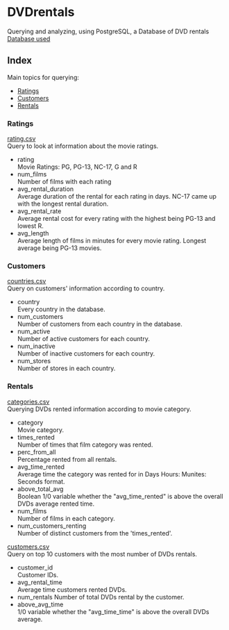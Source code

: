 # DVDrentals
Querying and analyzing, using PostgreSQL, a Database of DVD rentals  
[Database used](https://www.postgresqltutorial.com/postgresql-getting-started/postgresql-sample-database/)  

## Index
Main topics for querying:
- [Ratings](ratings)
- [Customers](customers)
- [Rentals](rentals)

### Ratings
[rating.csv](ratings/rating.csv)  
Query to look at information about the movie ratings.
- rating    
Movie Ratings: PG, PG-13, NC-17, G and R
- num_films  
Number of films with each rating
- avg_rental_duration  
Average duration of the rental for each rating in days. NC-17 came up with the longest rental duration. 
- avg_rental_rate  
Average rental cost for every rating with the highest being PG-13 and lowest R.
- avg_length  
Average length of films in minutes for every movie rating. Longest average being PG-13 movies. 

### Customers
[countries.csv](customers/countries.csv)  
Query on customers' information according to country. 
- country  
Every country in the database.
- num_customers  
Number of customers from each country in the database.
- num_active  
Number of active customers for each country.
- num_inactive  
Number of inactive customers for each country.
- num_stores  
Number of stores in each country.

### Rentals
[categories.csv](rentals/categories.csv)   
Querying DVDs rented information according to movie category. 
- category  
Movie category.
- times_rented  
Number of times that film category was rented.
- perc_from_all  
Percentage rented from all rentals.
- avg_time_rented  
Average time the category was rented for in Days Hours: Munites: Seconds format.
- above_total_avg  
Boolean 1/0 variable whether the "avg_time_rented" is above the overall DVDs average rented time.  
- num_films  
Number of films in each category.  
- num_customers_renting  
Number of distinct customers from the 'times_rented'.   
  
[customers.csv](rentals/customers.csv)   
Query on top 10 customers with the most number of DVDs rentals.  
- customer_id  
Customer IDs.  
- avg_rental_time  
Average time customers rented DVDs.   
- num_rentals
Number of total DVDs rental by the customer.    
- above_avg_time  
1/0 variable whether the "avg_time_time" is above the overall DVDs average. 

